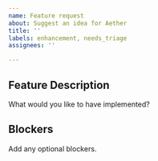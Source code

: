 ```yaml
---
name: Feature request
about: Suggest an idea for Aether
title: ''
labels: enhancement, needs_triage
assignees: ''

---
```


## Feature Description

What would you like to have implemented?

## Blockers

Add any optional blockers.

